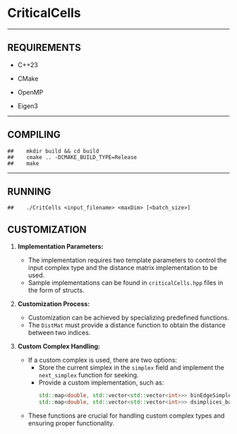 # CriticalCells
---

## REQUIREMENTS 

- C++23
  
- CMake
  
- OpenMP

- Eigen3

---
			  
## COMPILING 
  
  	##    mkdir build && cd build
	##    cmake .. -DCMAKE_BUILD_TYPE=Release
	##    make

---

##  RUNNING 

	##    ./CritCells <input_filename> <maxDim> [<batch_size>]

## CUSTOMIZATION

1. **Implementation Parameters:**
   - The implementation requires two template parameters to control the input complex type and the distance matrix implementation to be used.
   - Sample implementations can be found in `criticalCells.hpp` files in the form of structs.

2. **Customization Process:**
   - Customization can be achieved by specializing predefined functions.
   - The `DistMat` must provide a distance function to obtain the distance between two indices.

3. **Custom Complex Handling:**
   - If a custom complex is used, there are two options:
     - Store the current simplex in the `simplex` field and implement the `next_simplex` function for seeking.
     - Provide a custom implementation, such as:
       ```cpp
       std::map<double, std::vector<std::vector<int>>> binEdgeSimplexes();                                                                        
       std::map<double, std::vector<std::vector<int>>> dsimplices_batches(ComplexType &simplex_const, size_t dim, size_t batch_size);
       ```
   - These functions are crucial for handling custom complex types and ensuring proper functionality.

